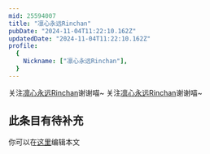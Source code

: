 ```yaml
---
mid: 25594007
title: "凛心永远Rinchan"
pubDate: "2024-11-04T11:22:10.162Z"
updatedDate: "2024-11-04T11:22:10.162Z"
profile:
  {
    Nickname: ["凛心永远Rinchan"],
  }
---
```


关注[凛心永远Rinchan](https://space.bilibili.com/25594007)谢谢喵~ 关注[凛心永远Rinchan](https://space.bilibili.com/25594007)谢谢喵~

## 此条目有待补充
你可以在[这里](https://github.com/Yuhanawa/VTuber.ICU-Content/edit/master/v/凛心永远Rinchan/index.md)编辑本文
